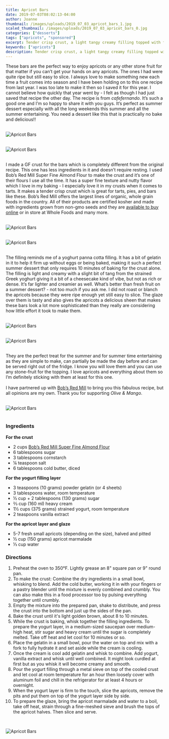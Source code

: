 ```yaml
---
title: Apricot Bars
date: 2019-07-03T08:02:13-04:00
author: Joanne
thumbnail: /images/uploads/2019_07_03_apricot_bars_1.jpg
scaled_thumbnail: /images/uploads/2019_07_03_apricot_bars_0.jpg
categories: ["desserts"]
tags: ["apricots", "sponsored"]
excerpt: Tender crisp crust, a light tangy creamy filling topped with fresh sliced sweet apricots
keywords: ["apricots"]
description: Tender crisp crust, a light tangy creamy filling topped with fresh sliced sweet apricots
---
```


These bars are the perfect way to enjoy apricots or any other stone fruit for that matter if you can’t get your hands on any apricots. The ones I had were quite ripe but still easy to slice. I always love to make something new each time a fruit comes into season and I have been holding on to this one recipe from last year. I was too late to make it then so I saved it for this year. I cannot believe how quickly that year went by - I felt as though I had just saved that recipe the other day. The recipe is from _cafefernando_. It’s such a good one and I’m so happy to share it with you guys. It’s perfect as summer dessert especially with all the long weekends this summer and all the summer entertaining. You need a dessert like this that is practically no bake and delicious!! 
</br>
</br>

![Apricot Bars](/images/uploads/2019_07_03_apricot_bars_2.jpg)
</br>
</br>

![Apricot Bars](/images/uploads/2019_07_03_apricot_bars_3.jpg)
</br>
</br>

I made a GF crust for the bars which is completely different from the original recipe. This one has less ingredients in it and doesn’t require resting. I used Bob’s Red Mill Super Fine Almond Flour to make the crust and it’s one of their flours I use all the time. It has a super fine texture and nutty flavor which I love in my baking - I especially love it in my crusts when it comes to tarts. It makes a tender crisp crust which is great for tarts, pies, and bars like these. Bob’s Red Mill offers the largest lines of organic, whole grain foods in the country. All of their products are certified kosher and made with ingredients grown from non-gmo seeds and they are <span class="highlight"><a rel="nofollow" href="https://www.bobsredmill.com/?utm_source=TheOliveAndMango&utm_medium=influencer&utm_campaign=bobsredmill">available to buy online</a></span> or in store at Whole Foods and many more. 
</br>
</br>

![Apricot Bars](/images/uploads/2019_07_03_apricot_bars_4.jpg)
</br>
</br>

![Apricot Bars](/images/uploads/2019_07_03_apricot_bars_5.jpg)
</br>
</br>

The filling reminds me of a yoghurt panna cotta filling. It has a bit of gelatin in it to help it firm up without eggs or being baked, making it such a perfect summer dessert that only requires 10 minutes of baking for the crust alone. The filling is light and creamy with a slight bit of tang from the strained Greek yoghurt giving it a bit of a cheesecake kind of vibe, but not as rich or dense. It’s far lighter and creamier as well. What’s better than fresh fruit on a summer dessert? - not too much if you ask me. I did not roast or blanch the apricots because they were ripe enough yet still easy to slice. The glaze over them is tasty and also gives the apricots a delicious sheen that makes these bars look a lot more sophisticated than they really are considering how little effort it took to make them. 
</br>
</br>

![Apricot Bars](/images/uploads/2019_07_03_apricot_bars_6.jpg)
</br>
</br>

![Apricot Bars](/images/uploads/2019_07_03_apricot_bars_7.jpg)
</br>
</br>

They are the perfect treat for the summer and for summer time entertaining as they are simple to make, can partially be made the day before and can be served right out of the fridge. I know you will love them and you can use any stone-fruit for the topping. I love apricots and everything about them so I’m definitely sticking with them at least for this one.
</br>
</br>
I have partnered up with <span class="highlight"><a rel="nofollow" href="https://www.bobsredmill.com/?utm_source=TheOliveAndMango&utm_medium=influencer&utm_campaign=bobsredmill">Bob’s Red Mill</a></span> to bring you this fabulous recipe, but all opinions are my own. Thank you for supporting _Olive & Mango_.
</br>
</br>

![Apricot Bars](/images/uploads/2019_07_03_apricot_bars_8.jpg)
</br>
</br>

### Ingredients

__For the crust__

* <span itemprop="ingredients">2 cups <span class="highlight"><a rel="nofollow" href="https://www.bobsredmill.com/natural-almond-meal-flour.html">Bob’s Red Mill Super Fine Almond Flour</a></span></span>
* <span itemprop="ingredients">6 tablespoons sugar</span>
* <span itemprop="ingredients">3 tablespoons cornstarch</span>
* <span itemprop="ingredients">&frac14; teaspoon salt</span>
* <span itemprop="ingredients">6 tablespoons cold butter, diced</span>

__For the yogurt filling layer__

* <span itemprop="ingredients">3 teaspoons (10 grams) powder gelatin (or 4 sheets)</span>
* <span itemprop="ingredients">3 tablespoons water, room temperature</span>
* <span itemprop="ingredients">&frac12; cup + 2 tablespoons (130 grams) sugar</span>
* <span itemprop="ingredients">&frac23; cup (160 ml) heavy cream</span>
* <span itemprop="ingredients">1&frac12; cups (375 grams) strained yogurt, room temperature</span>
* <span itemprop="ingredients">2 teaspoons vanilla extract</span>

__For the apricot layer and glaze__

* <span itemprop="ingredients">5-7 fresh small apricots (depending on the size), halved and pitted</span>
* <span itemprop="ingredients">&frac12; cup (150 grams) apricot marmalade</span>
* <span itemprop="ingredients">&frac13; cup water</span>

### Directions

1. Preheat the oven to 350°F. Lightly grease an 8" square pan or 9" round pan. 
1. To make the crust: Combine the dry ingredients in a small bowl, whisking to blend. Add the cold butter, working it in with your fingers or a pastry blender until the mixture is evenly combined and crumbly. You can also make this in a food processor too by pulsing everything together until crumbly.  
1. Empty the mixture into the prepared pan, shake to distribute, and press the crust into the bottom and just up the sides of the pan.
1. Bake the crust until it's light golden brown, about 8 to 10 minutes.
1. While the crust is baking, whisk together the filling ingredients. To prepare the yogurt layer, in a medium-sized saucepan over medium-high heat, stir sugar and heavy cream until the sugar is completely melted. Take off heat and let cool for 10 minutes or so. 
1. Place the gelatin in a small bowl, pour the water on top and mix with a fork to fully hydrate it and set aside while the cream is cooling.  
1. Once the cream is cool add gelatin and whisk to combine. Add yogurt, vanilla extract and whisk until well combined. It might look curdled at first but as you whisk it will become creamy and smooth. 
1. Pour the yogurt filling through a metal sieve on top of the cooled crust and let cool at room temperature for an hour then loosely cover with aluminum foil and chill in the refrigerator for at least 4 hours or overnight. 
1. When the yogurt layer is firm to the touch, slice the apricots, remove the pits and put them on top of the yogurt layer side by side.
1. To prepare the glaze, bring the apricot marmalade and water to a boil, take off heat, strain through a fine-meshed sieve and brush the tops of the apricot halves. Then slice and serve.

</br>

![Apricot Bars](/images/uploads/2019_07_03_apricot_bars_9.jpg)
